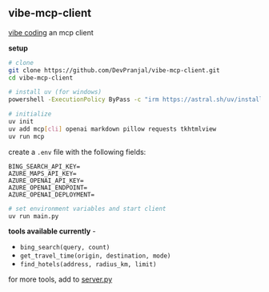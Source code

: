 ## vibe-mcp-client

[vibe coding](https://x.com/karpathy/status/1886192184808149383?lang=en) an mcp client

**setup**

```bash
# clone
git clone https://github.com/DevPranjal/vibe-mcp-client.git
cd vibe-mcp-client

# install uv (for windows)
powershell -ExecutionPolicy ByPass -c "irm https://astral.sh/uv/install.ps1 | iex"

# initialize
uv init
uv add mcp[cli] openai markdown pillow requests tkhtmlview
uv run mcp
```

create a `.env` file with the following fields:

```
BING_SEARCH_API_KEY=
AZURE_MAPS_API_KEY=
AZURE_OPENAI_API_KEY=
AZURE_OPENAI_ENDPOINT=
AZURE_OPENAI_DEPLOYMENT=
```

```bash
# set environment variables and start client
uv run main.py
```

**tools available currently** -

- `bing_search(query, count)`
- `get_travel_time(origin, destination, mode)`
- `find_hotels(address, radius_km, limit)`

for more tools, add to [server.py](./server.py)
